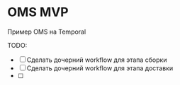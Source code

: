 # OMS MVP

Пример OMS на Temporal

TODO:

 -[ ] Сделать дочерний workflow для этапа сборки
 -[ ] Сделать дочерний workflow для этапа доставки
 -[ ] 
